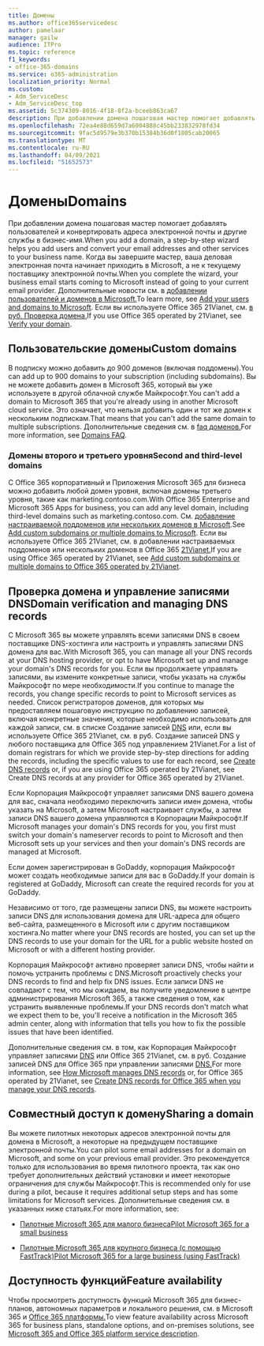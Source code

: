 ```yaml
---
title: Домены
ms.author: office365servicedesc
author: pamelaar
manager: gailw
audience: ITPro
ms.topic: reference
f1_keywords:
- office-365-domains
ms.service: o365-administration
localization_priority: Normal
ms.custom:
- Adm_ServiceDesc
- Adm_ServiceDesc_top
ms.assetid: 5c374309-8016-4f18-8f2a-bceeb863ca67
description: При добавлении домена пошаговая мастер помогает добавлять пользователей и конвертировать адреса электронной почты и другие службы в бизнес-имя. Когда вы завершите мастер, ваша деловая электронная почта начинает приходить в Microsoft, а не к текущему поставщику электронной почты. Дополнительные новости см. в добавлении пользователей и доменов в Microsoft. Если вы используете Office 365 21Vianet, см. в руб. Проверка домена.
ms.openlocfilehash: 72ea4e88d659d7a6004888c45bb233832978fd34
ms.sourcegitcommit: 9fac5d9579e3b370b15384b36d0f1805cab20065
ms.translationtype: MT
ms.contentlocale: ru-RU
ms.lasthandoff: 04/09/2021
ms.locfileid: "51652573"
---
```

# <a name="domains"></a><span data-ttu-id="1bf34-106">Домены</span><span class="sxs-lookup"><span data-stu-id="1bf34-106">Domains</span></span>

<span data-ttu-id="1bf34-107">При добавлении домена пошаговая мастер помогает добавлять пользователей и конвертировать адреса электронной почты и другие службы в бизнес-имя.</span><span class="sxs-lookup"><span data-stu-id="1bf34-107">When you add a domain, a step-by-step wizard helps you add users and convert your email addresses and other services to your business name.</span></span> <span data-ttu-id="1bf34-108">Когда вы завершите мастер, ваша деловая электронная почта начинает приходить в Microsoft, а не к текущему поставщику электронной почты.</span><span class="sxs-lookup"><span data-stu-id="1bf34-108">When you complete the wizard, your business email starts coming to Microsoft instead of going to your current email provider.</span></span> <span data-ttu-id="1bf34-109">Дополнительные новости см. в [добавлении пользователей и доменов в Microsoft.](https://support.office.com/article/6383f56d-3d09-4dcb-9b41-b5f5a5efd611)</span><span class="sxs-lookup"><span data-stu-id="1bf34-109">To learn more, see [Add your users and domains to Microsoft](https://support.office.com/article/6383f56d-3d09-4dcb-9b41-b5f5a5efd611).</span></span> <span data-ttu-id="1bf34-110">Если вы используете Office 365 21Vianet, см. [в руб. Проверка домена.](/office365/admin/setup/add-domain)</span><span class="sxs-lookup"><span data-stu-id="1bf34-110">If you use Office 365 operated by 21Vianet, see [Verify your domain](/office365/admin/setup/add-domain).</span></span>
  
## <a name="custom-domains"></a><span data-ttu-id="1bf34-111">Пользовательские домены</span><span class="sxs-lookup"><span data-stu-id="1bf34-111">Custom domains</span></span>

<span data-ttu-id="1bf34-112">В подписку можно добавить до 900 доменов (включая поддомены).</span><span class="sxs-lookup"><span data-stu-id="1bf34-112">You can add up to 900 domains to your subscription (including subdomains).</span></span> <span data-ttu-id="1bf34-113">Вы не можете добавить домен в Microsoft 365, который вы уже используете в другой облачной службе Майкрософт.</span><span class="sxs-lookup"><span data-stu-id="1bf34-113">You can't add a domain to Microsoft 365 that you're already using in another Microsoft cloud service.</span></span> <span data-ttu-id="1bf34-114">Это означает, что нельзя добавить один и тот же домен к нескольким подпискам.</span><span class="sxs-lookup"><span data-stu-id="1bf34-114">That means that you can't add the same domain to multiple subscriptions.</span></span> <span data-ttu-id="1bf34-115">Дополнительные сведения см. в [faq доменов.](https://support.office.com/article/Domains-FAQ-1272bad0-4bd4-4796-8005-67d6fb3afc5a)</span><span class="sxs-lookup"><span data-stu-id="1bf34-115">For more information, see [Domains FAQ](https://support.office.com/article/Domains-FAQ-1272bad0-4bd4-4796-8005-67d6fb3afc5a).</span></span>
  
### <a name="second-and-third-level-domains"></a><span data-ttu-id="1bf34-116">Домены второго и третьего уровня</span><span class="sxs-lookup"><span data-stu-id="1bf34-116">Second and third-level domains</span></span>

<span data-ttu-id="1bf34-117">С Office 365 корпоративный и Приложения Microsoft 365 для бизнеса можно добавить любой домен уровня, включая домены третьего уровня, такие как marketing.contoso.com.</span><span class="sxs-lookup"><span data-stu-id="1bf34-117">With Office 365 Enterprise and Microsoft 365 Apps for business, you can add any level domain, including third-level domains such as marketing.contoso.com.</span></span> <span data-ttu-id="1bf34-118">См. [добавление настраиваемой поддоменов или нескольких доменов в Microsoft](/office365/admin/setup/domains-faq).</span><span class="sxs-lookup"><span data-stu-id="1bf34-118">See [Add custom subdomains or multiple domains to Microsoft](/office365/admin/setup/domains-faq).</span></span> <span data-ttu-id="1bf34-119">Если вы используете Office 365 21Vianet, см. в добавлении настраиваемых поддоменов или нескольких доменов в Office 365 [21Vianet.](/office365/admin/setup/domains-faq)</span><span class="sxs-lookup"><span data-stu-id="1bf34-119">If you are using Office 365 operated by 21Vianet, see [Add custom subdomains or multiple domains to Office 365 operated by 21Vianet](/office365/admin/setup/domains-faq).</span></span>
  
## <a name="domain-verification-and-managing-dns-records"></a><span data-ttu-id="1bf34-120">Проверка домена и управление записями DNS</span><span class="sxs-lookup"><span data-stu-id="1bf34-120">Domain verification and managing DNS records</span></span>

<span data-ttu-id="1bf34-121">С Microsoft 365 вы можете управлять всеми записями DNS в своем поставщике DNS-хостинга или настроить и управлять записями DNS домена для вас.</span><span class="sxs-lookup"><span data-stu-id="1bf34-121">With Microsoft 365, you can manage all your DNS records at your DNS hosting provider, or opt to have Microsoft set up and manage your domain's DNS records for you.</span></span> <span data-ttu-id="1bf34-122">Если вы продолжаете управлять записями, вы измените конкретные записи, чтобы указать на службы Майкрософт по мере необходимости.</span><span class="sxs-lookup"><span data-stu-id="1bf34-122">If you continue to manage the records, you change specific records to point to Microsoft services as needed.</span></span> <span data-ttu-id="1bf34-123">Список регистраторов доменов, для которых мы предоставляем пошаговую инструкцию по добавлению записей, включая конкретные значения, которые необходимо использовать для каждой записи, см. в списке Создание записей [DNS](/office365/admin/get-help-with-domains/create-dns-records-at-any-dns-hosting-provider) или, если вы используете Office 365 21Vianet, см. в руб. Создание записей DNS у любого поставщика для Office 365 под управлением 21Vianet.</span><span class="sxs-lookup"><span data-stu-id="1bf34-123">For a list of domain registrars for which we provide step-by-step directions for adding the records, including the specific values to use for each record, see [Create DNS records](/office365/admin/get-help-with-domains/create-dns-records-at-any-dns-hosting-provider) or, if you are using Office 365 operated by 21Vianet, see Create DNS records at any provider for Office 365 operated by 21Vianet.</span></span> 
  
<span data-ttu-id="1bf34-124">Если Корпорация Майкрософт управляет записями DNS вашего домена для вас, сначала необходимо переключить записи имен домена, чтобы указать на Microsoft, а затем Microsoft настраивает службы, а затем записи DNS вашего домена управляются в Корпорации Майкрософт.</span><span class="sxs-lookup"><span data-stu-id="1bf34-124">If Microsoft manages your domain's DNS records for you, you first must switch your domain's nameserver records to point to Microsoft and then Microsoft sets up your services and then your domain's DNS records are managed at Microsoft.</span></span>
  
<span data-ttu-id="1bf34-125">Если домен зарегистрирован в GoDaddy, корпорация Майкрософт может создать необходимые записи для вас в GoDaddy.</span><span class="sxs-lookup"><span data-stu-id="1bf34-125">If your domain is registered at GoDaddy, Microsoft can create the required records for you at GoDaddy.</span></span> 
  
<span data-ttu-id="1bf34-126">Независимо от того, где размещены записи DNS, вы можете настроить записи DNS для использования домена для URL-адреса для общего веб-сайта, размещенного в Microsoft или с другим поставщиком хостинга.</span><span class="sxs-lookup"><span data-stu-id="1bf34-126">No matter where your DNS records are hosted, you can set up the DNS records to use your domain for the URL for a public website hosted on Microsoft or with a different hosting provider.</span></span> 
  
<span data-ttu-id="1bf34-127">Корпорация Майкрософт активно проверяет записи DNS, чтобы найти и помочь устранить проблемы с DNS.</span><span class="sxs-lookup"><span data-stu-id="1bf34-127">Microsoft proactively checks your DNS records to find and help fix DNS issues.</span></span> <span data-ttu-id="1bf34-128">Если записи DNS не совпадают с тем, что мы ожидаем, вы получите уведомление в центре администрирования Microsoft 365, а также сведения о том, как устранить выявленные проблемы.</span><span class="sxs-lookup"><span data-stu-id="1bf34-128">If your DNS records don't match what we expect them to be, you'll receive a notification in the Microsoft 365 admin center, along with information that tells you how to fix the possible issues that have been identified.</span></span>
  
<span data-ttu-id="1bf34-129">Дополнительные сведения см. в том, как Корпорация Майкрософт управляет записями [DNS](/office365/admin/setup/domains-faq) или Office 365 21Vianet, см. в руб. Создание записей DNS для Office 365 при управлении записями [DNS.](/office365/admin/services-in-china/create-dns-records-when-you-manage-your-dns-records)</span><span class="sxs-lookup"><span data-stu-id="1bf34-129">For more information, see [How Microsoft manages DNS records](/office365/admin/setup/domains-faq) or, for Office 365 operated by 21Vianet, see [Create DNS records for Office 365 when you manage your DNS records](/office365/admin/services-in-china/create-dns-records-when-you-manage-your-dns-records).</span></span>
  
## <a name="sharing-a-domain"></a><span data-ttu-id="1bf34-130">Совместный доступ к домену</span><span class="sxs-lookup"><span data-stu-id="1bf34-130">Sharing a domain</span></span>

<span data-ttu-id="1bf34-131">Вы можете пилотных некоторых адресов электронной почты для домена в Microsoft, а некоторые на предыдущем поставщике электронной почты.</span><span class="sxs-lookup"><span data-stu-id="1bf34-131">You can pilot some email addresses for a domain on Microsoft, and some on your previous email provider.</span></span> <span data-ttu-id="1bf34-132">Это рекомендуется только для использования во время пилотного проекта, так как оно требует дополнительных действий установки и имеет некоторые ограничения для службы Майкрософт.</span><span class="sxs-lookup"><span data-stu-id="1bf34-132">This is recommended only for use during a pilot, because it requires additional setup steps and has some limitations for Microsoft services.</span></span> <span data-ttu-id="1bf34-133">Дополнительные сведения см. в указанных ниже статьях.</span><span class="sxs-lookup"><span data-stu-id="1bf34-133">For more information, see:</span></span>
  
- [<span data-ttu-id="1bf34-134">Пилотные Microsoft 365 для малого бизнеса</span><span class="sxs-lookup"><span data-stu-id="1bf34-134">Pilot Microsoft 365 for a small business</span></span>](https://support.office.com/article/39cee536-6a03-40cf-b9c1-f301bb6001d7)
    
- [<span data-ttu-id="1bf34-135">Пилотные Microsoft 365 для крупного бизнеса (с помощью FastTrack)</span><span class="sxs-lookup"><span data-stu-id="1bf34-135">Pilot Microsoft 365 for a large business (using FastTrack)</span></span>](https://fasttrack.office.com/onboard)
    
## <a name="feature-availability"></a><span data-ttu-id="1bf34-136">Доступность функций</span><span class="sxs-lookup"><span data-stu-id="1bf34-136">Feature availability</span></span>

<span data-ttu-id="1bf34-137">Чтобы просмотреть доступность функций Microsoft 365 для бизнес-планов, автономных параметров и локального решения, см. в Microsoft 365 и [Office 365 платформы.](office-365-platform-service-description.md)</span><span class="sxs-lookup"><span data-stu-id="1bf34-137">To view feature availability across Microsoft 365 for business plans, standalone options, and on-premises solutions, see [Microsoft 365 and Office 365 platform service description](office-365-platform-service-description.md).</span></span>
